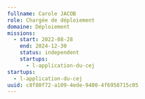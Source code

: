 ```yaml
---
fullname: Carole JACOB
role: Chargée de déploiement
domaine: Déploiement
missions:
  - start: 2022-08-28
    end: 2024-12-30
    status: independent
    startups:
      - l-application-du-cej
startups:
  - l-application-du-cej
uuid: c8f80f72-a109-4ede-9400-4f6958715c05
---
```


